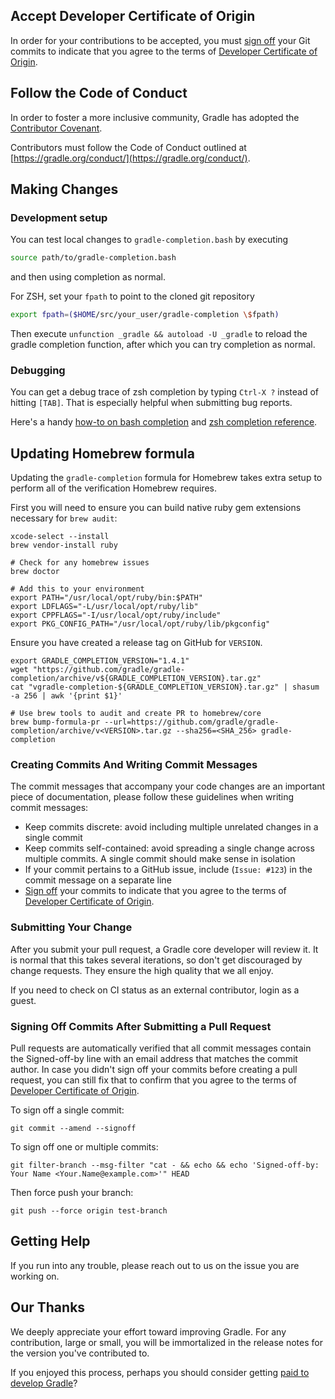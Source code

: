 ## Accept Developer Certificate of Origin

In order for your contributions to be accepted, you must [sign off](https://git-scm.com/docs/git-commit#git-commit---signoff) your Git commits to indicate that you agree to the terms of [Developer Certificate of Origin](https://developercertificate.org/).

## Follow the Code of Conduct

In order to foster a more inclusive community, Gradle has adopted the [Contributor Covenant](https://www.contributor-covenant.org/version/1/4/code-of-conduct/).

Contributors must follow the Code of Conduct outlined at [https://gradle.org/conduct/](https://gradle.org/conduct/).

## Making Changes

### Development setup

You can test local changes to `gradle-completion.bash` by executing 

```bash
source path/to/gradle-completion.bash
``` 

and then using completion as normal.

For ZSH, set your `fpath` to point to the cloned git repository

```bash
export fpath=($HOME/src/your_user/gradle-completion \$fpath)
```

Then execute `unfunction _gradle && autoload -U _gradle` to reload the gradle completion function, after which you can try completion as normal.

### Debugging

You can get a debug trace of zsh completion by typing `Ctrl-X ?` instead of hitting `[TAB]`. That is especially helpful when submitting bug reports.

Here's a handy [how-to on bash completion](https://iridakos.com/tutorials/2018/03/01/bash-programmable-completion-tutorial.html) and [zsh completion reference](https://github.com/zsh-users/zsh-completions/blob/master/zsh-completions-howto.org).

## Updating Homebrew formula
Updating the `gradle-completion` formula for Homebrew takes extra setup to perform all of the verification Homebrew requires.

First you will need to ensure you can build native ruby gem extensions necessary for `brew audit`:

``` 
xcode-select --install
brew vendor-install ruby

# Check for any homebrew issues
brew doctor

# Add this to your environment
export PATH="/usr/local/opt/ruby/bin:$PATH"
export LDFLAGS="-L/usr/local/opt/ruby/lib"
export CPPFLAGS="-I/usr/local/opt/ruby/include"
export PKG_CONFIG_PATH="/usr/local/opt/ruby/lib/pkgconfig"
```

Ensure you have created a release tag on GitHub for `VERSION`.

```
export GRADLE_COMPLETION_VERSION="1.4.1"
wget "https://github.com/gradle/gradle-completion/archive/v${GRADLE_COMPLETION_VERSION}.tar.gz"
cat "vgradle-completion-${GRADLE_COMPLETION_VERSION}.tar.gz" | shasum -a 256 | awk '{print $1}'

# Use brew tools to audit and create PR to homebrew/core
brew bump-formula-pr --url=https://github.com/gradle/gradle-completion/archive/v<VERSION>.tar.gz --sha256=<SHA_256> gradle-completion
```

### Creating Commits And Writing Commit Messages

The commit messages that accompany your code changes are an important piece of documentation, please follow these guidelines when writing commit messages:

* Keep commits discrete: avoid including multiple unrelated changes in a single commit
* Keep commits self-contained: avoid spreading a single change across multiple commits. A single commit should make sense in isolation
* If your commit pertains to a GitHub issue, include (`Issue: #123`) in the commit message on a separate line
* [Sign off](https://git-scm.com/docs/git-commit#git-commit---signoff) your commits to indicate that you agree to the terms of [Developer Certificate of Origin](https://developercertificate.org/).

### Submitting Your Change

After you submit your pull request, a Gradle core developer will review it. It is normal that this takes several iterations, so don't get discouraged by change requests. They ensure the high quality that we all enjoy.

If you need to check on CI status as an external contributor, login as a guest.

### Signing Off Commits After Submitting a Pull Request

Pull requests are automatically verified that all commit messages contain the Signed-off-by line with an email address that matches the commit author. In case you didn't sign off your commits before creating a pull request, you can still fix that to confirm that you agree to the terms of [Developer Certificate of Origin](https://developercertificate.org/).

To sign off a single commit:

`git commit --amend --signoff`

To sign off one or multiple commits:

`git filter-branch --msg-filter "cat - && echo && echo 'Signed-off-by: Your Name <Your.Name@example.com>'" HEAD`

Then force push your branch:

`git push --force origin test-branch`

## Getting Help

If you run into any trouble, please reach out to us on the issue you are working on.

## Our Thanks

We deeply appreciate your effort toward improving Gradle. For any contribution, large or small, you will be immortalized in the release notes for the version you've contributed to.

If you enjoyed this process, perhaps you should consider getting [paid to develop Gradle](https://gradle.com/careers)?

